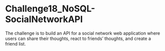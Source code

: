 # Challenge18_NoSQL-SocialNetworkAPI
The challenge is to build an API for a social network web application where users can share their thoughts, react to friends’ thoughts, and create a friend list.
